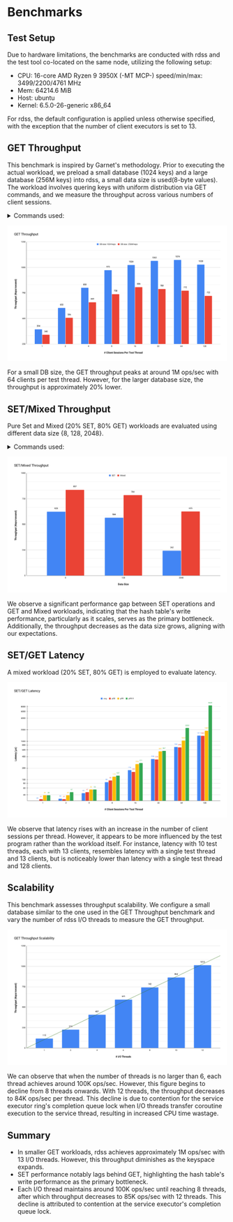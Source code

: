 # Benchmarks

## Test Setup

Due to hardware limitations, the benchmarks are conducted with rdss and the test tool co-located on the same node, utilizing the following setup:

- CPU: 16-core AMD Ryzen 9 3950X (-MT MCP-) speed/min/max: 3499/2200/4761 MHz
- Mem: 64214.6 MiB
- Host: ubuntu
- Kernel: 6.5.0-26-generic x86_64

For rdss, the default configuration is applied unless otherwise specified, with the exception that the number of client executors is set to 13.

## GET Throughput

This benchmark is inspired by Garnet's methodology. Prior to executing the actual workload, we preload a small database (1024 keys) and a large database (256M keys) into rdss, a small data size is used(8-byte values). The workload involves quering keys with uniform distribution via GET commands, and we measure the throughput across various numbers of client sessions.

<details>
<summary>Commands used:</summary>

- Fill the small DB with 1024 consecutive keys starting at 1024:

    ```memtier_benchmark --hide-histogram -t 1 -c 1 -D --key-minimum=1024 --key-pattern=S:S --ratio=1:0 -d 8 -n 1024```

- Query the small DB using 18 threads and uniform distribution with `$C` clients per thread:

    ```T=18 && taskset -c $((32-$T))-31 memtier_benchmark --hide-histogram -t $T --key-minimum=1024 --key-maximum=2048 --key-pattern=R:R --ratio=0:1 --distinct-client-seed --test-time=30 -c $C```

- Fill the large DB with 256M keys (memtier_benchmark used is modified to allow a 'key-maximum' of 256'000'000):

    ```memtier_benchmark --hide-histogram -t 16 -c 16 --key-pattern=P:P --ratio=1:0 -d 8 -n 1000000```

- Query the large DB using 18 threads and uniform distribution with `$C` clients per thread:

    ```T=18 && taskset -c $((32-$T))-31 memtier_benchmark --hide-histogram -t $T --key-pattern=R:R --ratio=0:1 --distinct-client-seed --test-time=30 -c $C```

</details>

![GET Throughput](./images/get-throughput.svg)

For a small DB size, the GET throughput peaks at around 1M ops/sec with 64 clients per test thread. However, for the larger database size, the throughput is approximately 20% lower.

## SET/Mixed Throughput

Pure Set and Mixed (20% SET, 80% GET) workloads are evaluated using different data size {8, 128, 2048}.

<details>
<summary>Commands used:</summary>

- SET

    ```T=18 && taskset -c $((32-$T))-31 memtier_benchmark --hide-histogram -t $T --key-pattern=R:R --ratio=1:0 --distinct-client-seed --test-time=30 -c 32 -d $DATASIZE```

- Mixed

    ```T=18 && taskset -c $((32-$T))-31 memtier_benchmark --hide-histogram -t $T --key-pattern=R:R --ratio=2:8 --distinct-client-seed --test-time=30 -c 32 -d $DATASIZE```

</details>

![SET Mixed Throughput](./images/set-mixed-throughput.svg)

We observe a significant performance gap between SET operations and GET and Mixed workloads, indicating that the hash table's write performance, particularly as it scales, serves as the primary bottleneck. Additionally, the throughput decreases as the data size grows, aligning with our expectations.

## SET/GET Latency

A mixed workload (20% SET, 80% GET) is employed to evaluate latency.

![SET/GET Latency](./images/set-get-latency.svg)

We observe that latency rises with an increase in the number of client sessions per thread. However, it appears to be more influenced by the test program rather than the workload itself. For instance, latency with 10 test threads, each with 13 clients, resembles latency with a single test thread and 13 clients, but is noticeably lower than latency with a single test thread and 128 clients.

## Scalability

This benchmark assesses throughput scalability. We configure a small database similar to the one used in the GET Throughput benchmark and vary the number of rdss I/O threads to measure the GET throughput.

![Scalability](./images/scalability.svg)

We can observe that when the number of threads is no larger than 6, each thread achieves around 100K ops/sec. However, this figure begins to decline from 8 threads onwards. With 12 threads, the throughput decreases to 84K ops/sec per thread. This decline is due to contention for the service executor ring's completion queue lock when I/O threads transfer coroutine execution to the service thread, resulting in increased CPU time wastage.

## Summary

- In smaller GET workloads, rdss achieves approximately 1M ops/sec with 13 I/O threads. However, this throughput diminishes as the keyspace expands.
- SET performance notably lags behind GET, highlighting the hash table's write performance as the primary bottleneck.
- Each I/O thread maintains around 100K ops/sec until reaching 8 threads, after which throughput decreases to 85K ops/sec with 12 threads. This decline is attributed to contention at the service executor's completion queue lock.